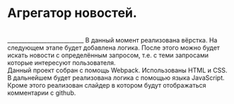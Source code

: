 <h1>Агрегатор новостей.</h1><br>
___________________________
В данный момент реализована вёрстка. На следующем этапе будет добавлена логика. После этого можно будет искать новости с определённым запросом, т.е. с теми запросами которые интересуют пользователя.<br>
Данный проект собран с помощь Webpack. Использованы HTML и CSS. В дальнейшем будет реализована логика с помощью языка JavaScript.<br>
Кроме этого реализован слайдер в котором будут отображаться комментарии с github.<br>
